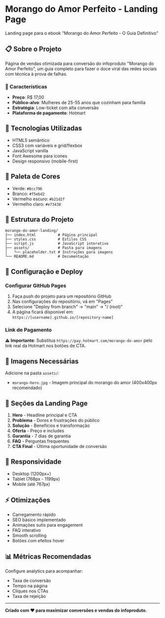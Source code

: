 # Morango do Amor Perfeito - Landing Page

Landing page para o ebook "Morango do Amor Perfeito - O Guia Definitivo"

## 📋 Sobre o Projeto

Página de vendas otimizada para conversão do infoproduto "Morango do Amor Perfeito", um guia completo para fazer o doce viral das redes sociais com técnica à prova de falhas.

### 🎯 Características

- **Preço**: R$ 17,00
- **Público-alvo**: Mulheres de 25-55 anos que cozinham para família
- **Estratégia**: Low-ticket com alta conversão
- **Plataforma de pagamento**: Hotmart

## 🚀 Tecnologias Utilizadas

- HTML5 semântico
- CSS3 com variáveis e grid/flexbox
- JavaScript vanilla
- Font Awesome para ícones
- Design responsivo (mobile-first)

## 🎨 Paleta de Cores

- Verde: `#8cc796`
- Branco: `#f5ebd2`  
- Vermelho escuro: `#b21d2f`
- Vermelho claro: `#e73438`

## 📁 Estrutura do Projeto

```
morango-do-amor-landing/
├── index.html          # Página principal
├── styles.css          # Estilos CSS
├── script.js           # JavaScript interativo
├── assets/             # Pasta para imagens
│   └── placeholder.txt # Instruções para imagens
└── README.md           # Documentação
```

## 🔧 Configuração e Deploy

### Configurar GitHub Pages

1. Faça push do projeto para um repositório GitHub
2. Nas configurações do repositório, vá em "Pages"
3. Selecione "Deploy from branch" → "main" → "/ (root)"
4. A página ficará disponível em: `https://[username].github.io/[repository-name]`

### Link de Pagamento

⚠️ **Importante**: Substitua `https://pay.hotmart.com/morango-do-amor` pelo link real da Hotmart nos botões de CTA.

## 📸 Imagens Necessárias

Adicione na pasta `assets/`:
- `morango-hero.jpg` - Imagem principal do morango do amor (400x400px recomendado)

## 🎯 Seções da Landing Page

1. **Hero** - Headline principal e CTA
2. **Problema** - Dores e frustrações do público
3. **Solução** - Benefícios e transformação
4. **Oferta** - Preço e includes
5. **Garantia** - 7 dias de garantia
6. **FAQ** - Perguntas frequentes
7. **CTA Final** - Última oportunidade de conversão

## 📱 Responsividade

- Desktop (1200px+)
- Tablet (768px - 1199px)
- Mobile (até 767px)

## ⚡ Otimizações

- Carregamento rápido
- SEO básico implementado
- Animações sutis para engagement
- FAQ interativo
- Smooth scrolling
- Botões com efeitos hover

## 📊 Métricas Recomendadas

Configure analytics para acompanhar:
- Taxa de conversão
- Tempo na página
- Cliques nos CTAs
- Taxa de rejeição

---

**Criado com ❤️ para maximizar conversões e vendas do infoproduto.**